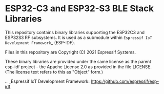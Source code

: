 ESP32-C3 and ESP32-S3 BLE Stack Libraries
=========================================

This repository contains binary libraries supporting the ESP32C3 and ESP32S3 RF subsystems. It is used as a submodule within `Espressif IoT Development Framework`_ (ESP-IDF).

Files in this repository are Copyright (C) 2021 Espressif Systems.

These binary libraries are provided under the same license as the parent esp-idf project - the Apache License 2.0 as provided in the file LICENSE. (The license text refers to this as "Object" form.)

.. _Espressif IoT Development Framework: https://github.com/espressif/esp-idf
